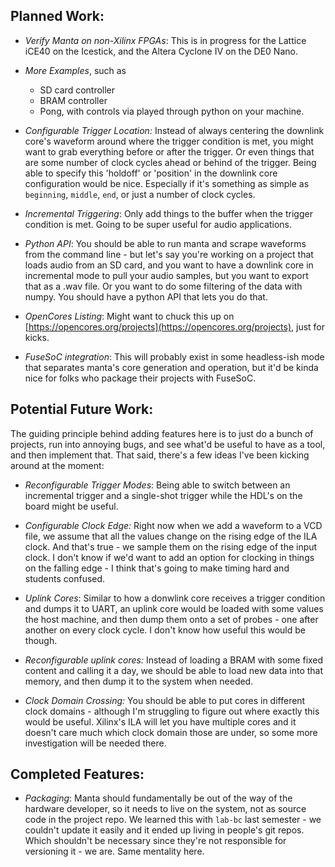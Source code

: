 ## Planned Work:

- _Verify Manta on non-Xilinx FPGAs_: This is in progress for the Lattice iCE40 on the Icestick, and the Altera Cyclone IV on the DE0 Nano.

- _More Examples_, such as
    - SD card controller
    - BRAM controller
    - Pong, with controls via played through python on your machine. 

- _Configurable Trigger Location:_ Instead of always centering the downlink core's waveform around where the trigger condition is met, you might want to grab everything before or after the trigger. Or even things that are some number of clock cycles ahead or behind of the trigger. Being able to specify this 'holdoff' or 'position' in the downlink core configuration would be nice. Especially if it's something as simple as `beginning`, `middle`, `end`, or just a number of clock cycles.

- _Incremental Triggering_: Only add things to the buffer when the trigger condition is met. Going to be super useful for audio applications.

- _Python API_: You should be able to run manta and scrape waveforms from the command line - but let's say you're working on a project that loads audio from an SD card, and you want to have a downlink core in incremental mode to pull your audio samples, but you want to export that as a .wav file. Or you want to do some filtering of the data with numpy. You should have a python API that lets you do that.

- _OpenCores Listing_: Might want to chuck this up on [https://opencores.org/projects](https://opencores.org/projects), just for kicks. 

- _FuseSoC integration_: This will probably exist in some headless-ish mode that separates manta's core generation and operation, but it'd be kinda nice for folks who package their projects with FuseSoC.

## Potential Future Work:

The guiding principle behind adding features here is to just do a bunch of projects, run into annoying bugs, and see what'd be useful to have as a tool, and then implement that. That said, there's a few ideas I've been kicking around at the moment:

* _Reconfigurable Trigger Modes_: Being able to switch between an incremental trigger and a single-shot trigger while the HDL's on the board might be useful. 

* _Configurable Clock Edge:_ Right now when we add a waveform to a VCD file, we assume that all the values change on the rising edge of the ILA clock. And that's true - we sample them on the rising edge of the input clock. I don't know if we'd want to add an option for clocking in things on the falling edge - I think that's going to make timing hard and students confused.

* _Uplink Cores_: Similar to how a donwlink core receives a trigger condition and dumps it to UART, an uplink core would be loaded with some values the host machine, and then dump them onto a set of probes - one after another on every clock cycle. I don't know how useful this would be though.

* _Reconfigurable uplink cores:_ Instead of loading a BRAM with some fixed content and calling it a day, we should be able to load new data into that memory, and then dump it to the system when needed.

* _Clock Domain Crossing:_ You should be able to put cores in different clock domains - although I'm struggling to figure out where exactly this would be useful. Xilinx's ILA will let you have multiple cores and it doesn't care much which 
clock domain those are under, so some more investigation will be needed there. 

## Completed Features:

* _Packaging_: Manta should fundamentally be out of the way of the hardware developer, so it needs to live on the system, not as source code in the project repo. We learned this with `lab-bc` last semester - we couldn't update it easily and it ended up living in people's git repos. Which shouldn't be necessary since they're not responsible for versioning it - we are. Same mentality here.